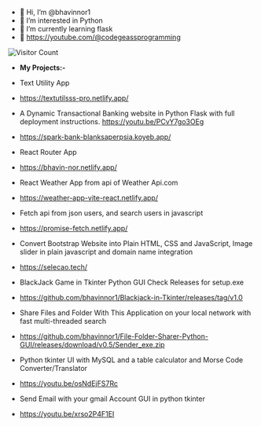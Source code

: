 - 👋 Hi, I’m @bhavinnor1
- 👀 I’m interested in Python
- 🌱 I’m currently learning flask
- 🎦 https://youtube.com/@codegeassprogramming

![Visitor Count](https://profile-counter.glitch.me/{bhavinnor1}/count.svg)

- **My Projects:-**

- Text Utility App
- https://textutilsss-pro.netlify.app/

- A Dynamic Transactional Banking website in Python Flask with full deployment instructions. https://youtu.be/PCvY7go3OEg
- https://spark-bank-blanksaperpsia.koyeb.app/

- React Router App
- https://bhavin-nor.netlify.app/

- React Weather App from api of Weather Api.com
- https://weather-app-vite-react.netlify.app/

- Fetch api from json users, and search users in javascript
- https://promise-fetch.netlify.app/

- Convert Bootstrap Website into Plain HTML, CSS and JavaScript, Image slider in plain javascript and domain name integration
- https://selecao.tech/

- BlackJack Game in Tkinter Python GUI Check Releases for setup.exe
- https://github.com/bhavinnor1/Blackjack-in-Tkinter/releases/tag/v1.0

- Share Files and Folder With This Application on your local network with fast multi-threaded search
- https://github.com/bhavinnor1/File-Folder-Sharer-Python-GUI/releases/download/v0.5/Sender_exe.zip

- Python tkinter UI with MySQL and a table calculator and Morse Code Converter/Translator 
- https://youtu.be/osNdEjFS7Rc

- Send Email with your gmail Account GUI in python tkinter 
- https://youtu.be/xrso2P4F1EI
<!---
bhavinnor1/bhavinnor1 is a ✨ special ✨ repository because its `README.md` (this file) appears on your GitHub profile.
You can click the Preview link to take a look at your changes.

